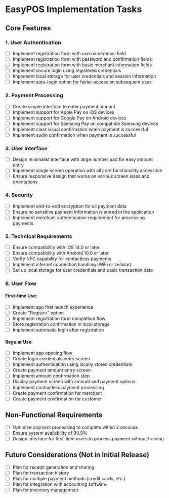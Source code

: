 # EasyPOS Implementation Tasks

## Core Features

### 1. User Authentication
- [ ] Implement registration form with username/email field
- [ ] Implement registration form with password and confirmation fields
- [ ] Implement registration form with basic merchant information fields
- [ ] Implement secure login using registered credentials
- [ ] Implement local storage for user credentials and session information
- [ ] Implement auto-login option for faster access on subsequent uses

### 2. Payment Processing
- [ ] Create simple interface to enter payment amount
- [ ] Implement support for Apple Pay on iOS devices
- [ ] Implement support for Google Pay on Android devices
- [ ] Implement support for Samsung Pay on compatible Samsung devices
- [ ] Implement clear visual confirmation when payment is successful
- [ ] Implement audio confirmation when payment is successful

### 3. User Interface
- [ ] Design minimalist interface with large number pad for easy amount entry
- [ ] Implement single screen operation with all core functionality accessible
- [ ] Ensure responsive design that works on various screen sizes and orientations

### 4. Security
- [ ] Implement end-to-end encryption for all payment data
- [ ] Ensure no sensitive payment information is stored in the application
- [ ] Implement merchant authentication requirement for processing payments

### 5. Technical Requirements
- [ ] Ensure compatibility with iOS 14.0 or later
- [ ] Ensure compatibility with Android 10.0 or later
- [ ] Verify NFC capability for contactless payments
- [ ] Implement internet connection handling (WiFi or cellular)
- [ ] Set up local storage for user credentials and basic transaction data

### 6. User Flow

#### First-time Use:
- [ ] Implement app first launch experience
- [ ] Create "Register" option
- [ ] Implement registration form completion flow
- [ ] Store registration confirmation in local storage
- [ ] Implement automatic login after registration

#### Regular Use:
- [ ] Implement app opening flow
- [ ] Create login credentials entry screen
- [ ] Implement authentication using locally stored credentials
- [ ] Create payment amount entry screen
- [ ] Implement amount confirmation step
- [ ] Display payment screen with amount and payment options
- [ ] Implement contactless payment processing
- [ ] Create payment confirmation for merchant
- [ ] Create payment confirmation for customer

## Non-Functional Requirements
- [ ] Optimize payment processing to complete within 3 seconds
- [ ] Ensure system availability of 99.9%
- [ ] Design interface for first-time users to process payment without training

## Future Considerations (Not in Initial Release)
- [ ] Plan for receipt generation and sharing
- [ ] Plan for transaction history
- [ ] Plan for multiple payment methods (credit cards, etc.)
- [ ] Plan for integration with accounting software
- [ ] Plan for inventory management